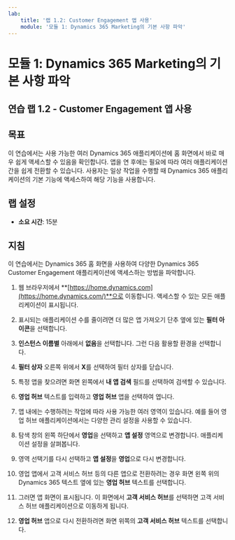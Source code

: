 ```yaml
---
lab:
    title: '랩 1.2: Customer Engagement 앱 사용'
    module: '모듈 1: Dynamics 365 Marketing의 기본 사항 파악'
---
```


모듈 1: Dynamics 365 Marketing의 기본 사항 파악
========================

## 연습 랩 1.2 - Customer Engagement 앱 사용 

## 목표

이 연습에서는 사용 가능한 여러 Dynamics 365 애플리케이션에 홈 화면에서 바로 매우 쉽게 액세스할 수 있음을 확인합니다. 앱을 연 후에는 필요에 따라 여러 애플리케이션 간을 쉽게 전환할 수 있습니다. 사용자는 일상 작업을 수행할 때 Dynamics 365 애플리케이션의 기본 기능에 액세스하여 해당 기능을 사용합니다.


## 랩 설정

  - **소요 시간**: 15분

## 지침

이 연습에서는 Dynamics 365 홈 화면을 사용하여 다양한 Dynamics 365 Customer Engagement 애플리케이션에 액세스하는 방법을 파악합니다. 

1. 웹 브라우저에서 **[https://home.dynamics.com](https://home.dynamics.com/)**으로 이동합니다. 액세스할 수 있는 모든 애플리케이션이 표시됩니다. 

2. 표시되는 애플리케이션 수를 줄이려면 더 많은 앱 가져오기 단추 옆에 있는 **필터 아이콘**을 선택합니다. 

3. **인스턴스 이름별** 아래에서 **없음**을 선택합니다. 그런 다음 활용할 환경을 선택합니다. 

4. **필터 상자** 오른쪽 위에서 **X**를 선택하여 필터 상자를 닫습니다. 

5. 특정 앱을 찾으려면 화면 왼쪽에서 **내 앱 검색** 필드를 선택하여 검색할 수 있습니다. 

6. **영업 허브** 텍스트를 입력하고 **영업 허브** 앱을 선택하여 엽니다. 

7. 앱 내에는 수행하려는 작업에 따라 사용 가능한 여러 영역이 있습니다. 예를 들어 영업 허브 애플리케이션에서는 다양한 관리 설정을 사용할 수 있습니다. 

8. 탐색 창의 왼쪽 하단에서 **영업**을 선택하고 **앱 설정** 영역으로 변경합니다. 애플리케이션 설정을 살펴봅니다.

9. 영역 선택기를 다시 선택하고 **앱 설정**을 **영업**으로 다시 변경합니다.

10. 영업 앱에서 고객 서비스 허브 등의 다른 앱으로 전환하려는 경우 화면 왼쪽 위의 Dynamics 365 텍스트 옆에 있는 **영업 허브** 텍스트를 선택합니다. 

11. 그러면 앱 화면이 표시됩니다. 이 화면에서 **고객 서비스 허브**를 선택하면 고객 서비스 허브 애플리케이션으로 이동하게 됩니다. 

12. **영업 허브** 앱으로 다시 전환하려면 화면 위쪽의 **고객 서비스 허브** 텍스트를 선택합니다. 
